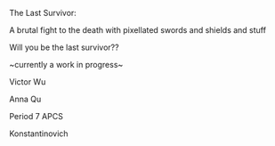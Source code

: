 The Last Survivor:


A brutal fight to the death with pixellated swords and shields and stuff

Will you be the last survivor??


~currently a work in progress~

Victor Wu

Anna Qu

Period 7 APCS

Konstantinovich
